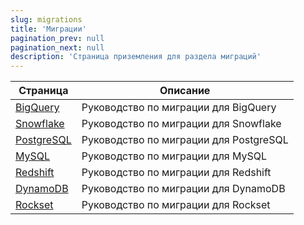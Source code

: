 ```yaml
---
slug: migrations
title: 'Миграции'
pagination_prev: null
pagination_next: null
description: 'Страница приземления для раздела миграций'
---
```


| Страница                                                          | Описание                       |
|-------------------------------------------------------------------|-------------------------------|
| [BigQuery](bigquery/index.md)                                     | Руководство по миграции для BigQuery   |
| [Snowflake](./snowflake.md)                                       | Руководство по миграции для Snowflake  |
| [PostgreSQL](postgres/index.md)                                   | Руководство по миграции для PostgreSQL |
| [MySQL](../integrations/data-ingestion/dbms/mysql/index.md)       | Руководство по миграции для MySQL      |
| [Redshift](../integrations/data-ingestion/redshift/index.md)      | Руководство по миграции для Redshift   |
| [DynamoDB](../integrations/data-ingestion/dbms/dynamodb/index.md) | Руководство по миграции для DynamoDB   |
| [Rockset](../integrations/migration/rockset.md)                   | Руководство по миграции для Rockset    |
